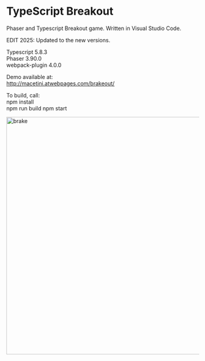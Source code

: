 # TypeScript Breakout
Phaser and Typescript Breakout game. Written in Visual Studio Code.

EDIT 2025: Updated to the new versions.

Typescript 5.8.3<br />
Phaser 3.90.0<br />
webpack-plugin 4.0.0

Demo available at:<br />
http://macetini.atwebpages.com/brakeout/

To build, call: <br />
npm install<br />
npm run build
npm start

<img width="821" height="620" alt="brake" src="https://github.com/user-attachments/assets/c926e8d1-2cd4-413b-8957-df7ee12ecc62" />
